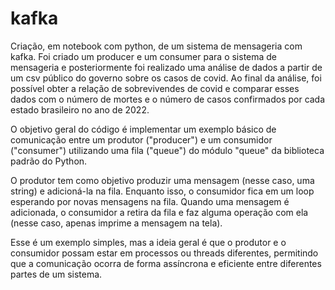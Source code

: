 # kafka
Criação, em notebook com python, de um sistema de mensageria com kafka. Foi criado um producer e um consumer para o sistema de mensageria e posteriormente foi realizado uma análise de dados a partir de um csv público do governo sobre os casos de covid. Ao final da análise, foi possível obter a relação de sobrevivendes de covid e comparar esses dados com o número de mortes e o número de casos confirmados por cada estado brasileiro no ano de 2022. 

O objetivo geral do código é implementar um exemplo básico de comunicação entre um produtor ("producer") e um consumidor ("consumer") utilizando uma fila ("queue") do módulo "queue" da biblioteca padrão do Python.

O produtor tem como objetivo produzir uma mensagem (nesse caso, uma string) e adicioná-la na fila. Enquanto isso, o consumidor fica em um loop esperando por novas mensagens na fila. Quando uma mensagem é adicionada, o consumidor a retira da fila e faz alguma operação com ela (nesse caso, apenas imprime a mensagem na tela).

Esse é um exemplo simples, mas a ideia geral é que o produtor e o consumidor possam estar em processos ou threads diferentes, permitindo que a comunicação ocorra de forma assíncrona e eficiente entre diferentes partes de um sistema.
